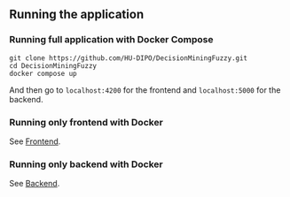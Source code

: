 ## Running the application

### Running full application with Docker Compose

```shell
git clone https://github.com/HU-DIPO/DecisionMiningFuzzy.git
cd DecisionMiningFuzzy
docker compose up
```

And then go to `localhost:4200` for the frontend and `localhost:5000` for the backend.

### Running only frontend with Docker

See [Frontend](front-end/README.md).

### Running only backend with Docker

See [Backend](back-end/README.md).

